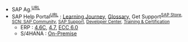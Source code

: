 <!-- 
<a href="" target="_blank">Text</a>
<a href="" target="_blank" title="">Text</a>
<sup><a href="" target="_blank">URL</a></sup>          <sup><a href="" target="_blank" title="">URL</a></sup>
-->
- SAP Ag.<sup><a href="https://www.sap.com" target="_blank">URL</a></sup>
- SAP Help Portal<sup><a href="https://help.sap.com" target="_blank">URL</a></sup> : <a href="https://help.sap.com/learning-journeys/overview" target="_blank" title="Learning Journeys are structured visual guides designed to help you navigate the path to becoming fully competent with high-priority SAP solutions. Take a look!">Learning Journey</a>, <a href="https://help.sap.com/glossary" target="_blank">Glossary</a>, Get Support<sup><a href="https://store.sap.com" target="_blank" title="Discover, try, and buy SAP and partner solutions online.">SAP Store</a>, <a href="https://community.sap.com" target="_blank" title="Post questions and share your knowledge with other users and experts.">SCN: SAP Community</a>, <a href="https://support.sap.com" target="_blank" title="Find solutions and get answers from SAP.">SAP Support</a>, <a href="https://developers.sap.com" target="_blank" title="A different view on the SAP Community, customized for developers.">Developer Center</a>, <a href="http://www.sap.com/training-certification.html" target="_blank" title="Research all training and certification programs at SAP.">Training & Certification</a></sup>
  - ERP : <a href="https://help.sap.com/doc/saphelp_46c/4.6C/en-US/e1/8e51341a06084de10000009b38f83b/frameset.htm" target="_blank">4.6C</a>, <a href="https://help.sap.com/doc/saphelp_470/4.7/en-US/e1/8e51341a06084de10000009b38f83b/frameset.htm" target="_blank">4.7</a>, <a href="https://help.sap.com/viewer/9cba3865dd7248f5abd4330b4e7cfc84/6.17.17/en-US" target="_blank">ECC 6.0</a>
  - S/4HANA : <a href="https://help.sap.com/docs/SAP_S4HANA_ON-PREMISE" target="_blank">On-Premise</a>
